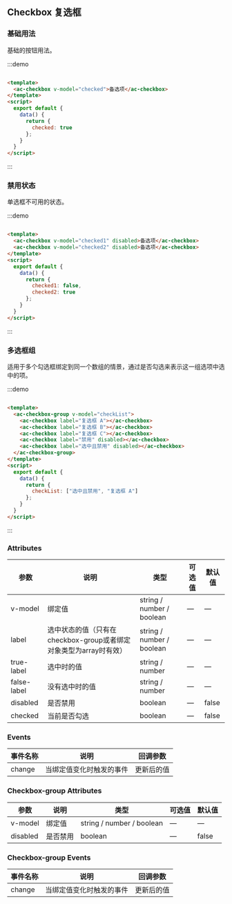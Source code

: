 ## Checkbox 复选框

### 基础用法

基础的按钮用法。

:::demo

```html

<template>
  <ac-checkbox v-model="checked">备选项</ac-checkbox>
</template>
<script>
  export default {
    data() {
      return {
        checked: true
      };
    }
  }
</script>
```

:::

### 禁用状态

单选框不可用的状态。

:::demo

```html

<template>
  <ac-checkbox v-model="checked1" disabled>备选项</ac-checkbox>
  <ac-checkbox v-model="checked2" disabled>备选项</ac-checkbox>
</template>
<script>
  export default {
    data() {
      return {
        checked1: false,
        checked2: true
      };
    }
  }
</script>
```

:::

### 多选框组

适用于多个勾选框绑定到同一个数组的情景，通过是否勾选来表示这一组选项中选中的项。

:::demo

```html

<template>
  <ac-checkbox-group v-model="checkList">
    <ac-checkbox label="复选框 A"></ac-checkbox>
    <ac-checkbox label="复选框 B"></ac-checkbox>
    <ac-checkbox label="复选框 C"></ac-checkbox>
    <ac-checkbox label="禁用" disabled></ac-checkbox>
    <ac-checkbox label="选中且禁用" disabled></ac-checkbox>
  </ac-checkbox-group>
</template>
<script>
  export default {
    data() {
      return {
        checkList: ["选中且禁用", "复选框 A"]
      };
    }
  }
</script>
```

:::

### Attributes

| 参数 | 说明 | 类型 | 可选值 | 默认值 |
| ------ | ------ | ------ | ------ | ------ |
| v-model | 绑定值 | string / number / boolean | — | — |
| label | 选中状态的值（只有在checkbox-group或者绑定对象类型为array时有效） | string / number / boolean | — | — |
| true-label | 选中时的值 | string / number | — | — |
| false-label | 没有选中时的值 | string / number | — | — |
| disabled | 是否禁用 | boolean | — | false |
| checked | 当前是否勾选 | boolean | — | false |

### Events

| 事件名称 | 说明 | 回调参数 |
| ------ | ------ | ------ |
| change | 当绑定值变化时触发的事件 | 更新后的值 |

### Checkbox-group Attributes

| 参数 | 说明 | 类型 | 可选值 | 默认值 |
| ------ | ------ | ------ | ------ | ------ |
| v-model | 绑定值 | string / number / boolean | — | — |
| disabled | 是否禁用 | boolean | — | false |

### Checkbox-group Events

| 事件名称 | 说明 | 回调参数 |
| ------ | ------ | ------ |
| change | 当绑定值变化时触发的事件 | 更新后的值 |

